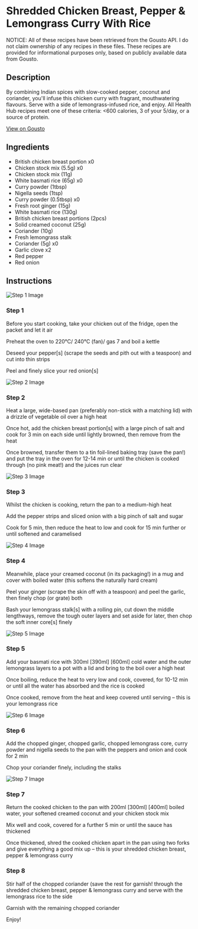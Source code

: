 # Shredded Chicken Breast, Pepper & Lemongrass Curry With Rice

NOTICE: All of these recipes have been retrieved from the Gousto API. I do not claim ownership of any recipes in these files. These recipes are provided for informational purposes only, based on publicly available data from Gousto.

## Description

By combining Indian spices with slow-cooked pepper, coconut and coriander, you'll infuse this chicken curry with fragrant, mouthwatering flavours. Serve with a side of lemongrass-infused rice, and enjoy. All Health Hub recipes meet one of these criteria: <600 calories, 3 of your 5/day, or a source of protein.

[View on Gousto](https://www.gousto.co.uk/recipes/cookbook/shredded-chicken-breast-pepper-lemongrass-curry-with-rice)

## Ingredients

- British chicken breast portion x0
- Chicken stock mix (5.5g) x0
- Chicken stock mix (11g)
- White basmati rice (65g) x0
- Curry powder (1tbsp)
- Nigella seeds (1tsp)
- Curry powder (0.5tbsp) x0
- Fresh root ginger (15g)
- White basmati rice (130g)
- British chicken breast portions (2pcs)
- Solid creamed coconut (25g)
- Coriander (10g)
- Fresh lemongrass stalk
- Coriander (5g) x0
- Garlic clove x2
- Red pepper
- Red onion

## Instructions

![Step 1 Image](https://production-media.gousto.co.uk/cms/recipe-step-image/step-1-1682669064893-x200.jpg)

### Step 1

Before you start cooking, take your chicken out of the fridge, open the packet and let it air

Preheat the oven to 220°C/ 240°C (fan)/ gas 7 and boil a kettle

Deseed your pepper[s] (scrape the seeds and pith out with a teaspoon) and cut into thin strips

Peel and finely slice your red onion[s]

![Step 2 Image](https://production-media.gousto.co.uk/cms/recipe-step-image/Step-2-1682669090910-x200.jpg)

### Step 2

Heat a large, wide-based pan (preferably non-stick with a matching lid) with a drizzle of vegetable oil over a high heat

Once hot, add the chicken breast portion[s] with a large pinch of salt and cook for 3 min on each side until lightly browned, then remove from the heat

Once browned, transfer them to a tin foil-lined baking tray (save the pan!) and put the tray in the oven for 12-14 min or until the chicken is cooked through (no pink meat!) and the juices run clear

![Step 3 Image](https://production-media.gousto.co.uk/cms/recipe-step-image/Step-3-1682669094586-x200.jpg)

### Step 3

Whilst the chicken is cooking, return the pan to a medium-high heat

Add the pepper strips and sliced onion with a big pinch of salt and sugar

Cook for 5 min, then reduce the heat to low and cook for 15 min further or until softened and caramelised

![Step 4 Image](https://production-media.gousto.co.uk/cms/recipe-step-image/Step-4-1682669097750-x200.jpg)

### Step 4

Meanwhile, place your creamed coconut (in its packaging!) in a mug and cover with boiled water (this softens the naturally hard cream)

Peel your ginger (scrape the skin off with a teaspoon) and peel the garlic, then finely chop (or grate) both

Bash your lemongrass stalk[s] with a rolling pin, cut down the middle lengthways, remove the tough outer layers and set aside for later, then chop the soft inner core[s] finely

![Step 5 Image](https://production-media.gousto.co.uk/cms/recipe-step-image/step-5-1682669101179-x200.jpg)

### Step 5

Add your basmati rice with 300ml <span class="text-purple">[390ml]</span><span class="text-danger"> [600ml] </span>cold water and the outer lemongrass layers to a pot with a lid and bring to the boil over a high heat

Once boiling, reduce the heat to very low and cook, covered, for 10-12 min or until all the water has absorbed and the rice is cooked

Once cooked, remove from the heat and keep covered until serving – this is your lemongrass rice

![Step 6 Image](https://production-media.gousto.co.uk/cms/recipe-step-image/step-6-1682669103973-x200.jpg)

### Step 6

Add the chopped ginger, chopped garlic, chopped lemongrass core, curry powder and nigella seeds to the pan with the peppers and onion and cook for 2 min

Chop your coriander finely, including the stalks

![Step 7 Image](https://production-media.gousto.co.uk/cms/recipe-step-image/step-7-1682669107335-x200.jpg)

### Step 7

Return the cooked chicken to the pan with 200ml<span class="text-purple"> [300ml]</span> <span class="text-danger">[400ml]</span> boiled water, your softened creamed coconut and your chicken stock mix

Mix well and cook, covered for a further 5 min or until the sauce has thickened

Once thickened, shred the cooked chicken apart in the pan using two forks and give everything a good mix up – this is your shredded chicken breast, pepper & lemongrass curry

### Step 8

Stir half of the chopped coriander (save the rest for garnish! through the shredded chicken breast, pepper & lemongrass curry and serve with the lemongrass rice to the side

Garnish with the remaining chopped coriander

Enjoy!


